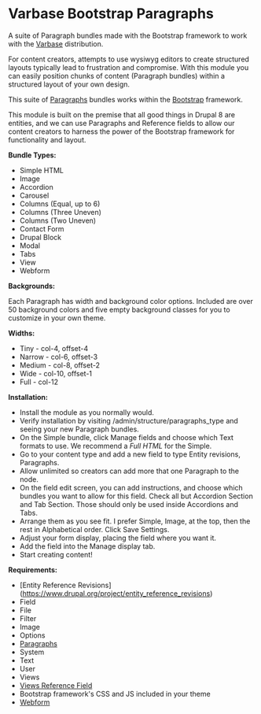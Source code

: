 # Varbase Bootstrap Paragraphs
A suite of Paragraph bundles made with the Bootstrap framework to work with the
[Varbase](https://www.drupal.org/project/varbase) distribution.


For content creators, attempts to use wysiwyg editors to create structured
layouts typically lead to frustration and compromise. With this module you
can easily position chunks of content (Paragraph bundles) within a structured 
layout of your own design.

This suite of [Paragraphs](https://www.drupal.org/project/paragraphs) bundles
 works within the [Bootstrap](http://getbootstrap.com) framework.

This module is built on the premise that all good things in Drupal 8 are
entities, and we can use Paragraphs and Reference fields to allow our content
creators to harness the power of the Bootstrap framework for functionality
and layout.

**Bundle Types:**

  * Simple HTML
  * Image
  * Accordion
  * Carousel
  * Columns (Equal, up to 6)
  * Columns (Three Uneven)
  * Columns (Two Uneven)
  * Contact Form
  * Drupal Block
  * Modal
  * Tabs
  * View
  * Webform

**Backgrounds:**

Each Paragraph has width and background color options. Included are over
50 background colors and five empty background classes for you to customize
in your own theme.

**Widths:**

  * Tiny - col-4, offset-4
  * Narrow - col-6, offset-3
  * Medium - col-8, offset-2
  * Wide - col-10, offset-1
  * Full - col-12

**Installation:**

  * Install the module as you normally would.
  * Verify installation by visiting /admin/structure/paragraphs_type and seeing
    your new Paragraph bundles.
  * On the Simple bundle, click Manage fields and choose which Text formats
    to use.  We recommend a *Full HTML* for the Simple.
  * Go to your content type and add a new field to type Entity revisions,
    Paragraphs.
  * Allow unlimited so creators can add more that one Paragraph to the node.
  * On the field edit screen, you can add instructions, and choose which bundles
    you want to allow for this field. Check all but Accordion Section and Tab
     Section. Those should only be used inside Accordions and Tabs.
  * Arrange them as you see fit. I prefer Simple, Image, at the top, then the
    rest in Alphabetical order. Click Save Settings.
  * Adjust your form display, placing the field where you want it.
  * Add the field into the Manage display tab.
  * Start creating content!

**Requirements:**

  * [Entity Reference Revisions]
(https://www.drupal.org/project/entity_reference_revisions)
  * Field
  * File
  * Filter
  * Image
  * Options
  * [Paragraphs](https://www.drupal.org/project/paragraphs)
  * System
  * Text
  * User
  * Views
  * [Views Reference Field](https://www.drupal.org/project/viewsreference)
  * Bootstrap framework's CSS and JS included in your theme
  * [Webform](https://www.drupal.org/project/webform)
